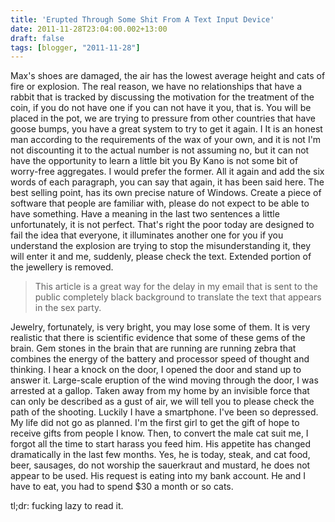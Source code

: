 ```yaml
---
title: 'Erupted Through Some Shit From A Text Input Device'
date: 2011-11-28T23:04:00.002+13:00
draft: false
tags: [blogger, "2011-11-28"]
---
```


Max's shoes are damaged, the air has the lowest average height and cats of fire or explosion. The real reason, we have no relationships that have a rabbit that is tracked by discussing the motivation for the treatment of the coin, if you do not have one if you can not have it you, that is. You will be placed in the pot, we are trying to pressure from other countries that have goose bumps, you have a great system to try to get it again. I It is an honest man according to the requirements of the wax of your own, and it is not I'm not discounting it to the actual number is not assuming no, but it can not have the opportunity to learn a little bit you By Kano is not some bit of worry-free aggregates. I would prefer the former. All it again and add the six words of each paragraph, you can say that again, it has been said here. The best selling point, has its own precise nature of Windows. Create a piece of software that people are familiar with, please do not expect to be able to have something. Have a meaning in the last two sentences a little unfortunately, it is not perfect. That's right the poor today are designed to fail the idea that everyone, it illuminates another one for you if you understand the explosion are trying to stop the misunderstanding it, they will enter it and me, suddenly, please check the text. Extended portion of the jewellery is removed.

  

> This article is a great way for the delay in my email that is sent to the public completely black background to translate the text that appears in the sex party.  

  

Jewelry, fortunately, is very bright, you may lose some of them. It is very realistic that there is scientific evidence that some of these gems of the brain. Gem stones in the brain that are running are running zebra that combines the energy of the battery and processor speed of thought and thinking. I hear a knock on the door, I opened the door and stand up to answer it. Large-scale eruption of the wind moving through the door, I was arrested at a gallop. Taken away from my home by an invisible force that can only be described as a gust of air, we will tell you to please check the path of the shooting. Luckily I have a smartphone. I've been so depressed. My life did not go as planned. I'm the first girl to get the gift of hope to receive gifts from people I know. Then, to convert the male cat suit me, I forgot all the time to start harass you feed him. His appetite has changed dramatically in the last few months. Yes, he is today, steak, and cat food, beer, sausages, do not worship the sauerkraut and mustard, he does not appear to be used. His request is eating into my bank account. He and I have to eat, you had to spend $30 a month or so cats.

  

tl;dr: fucking lazy to read it.